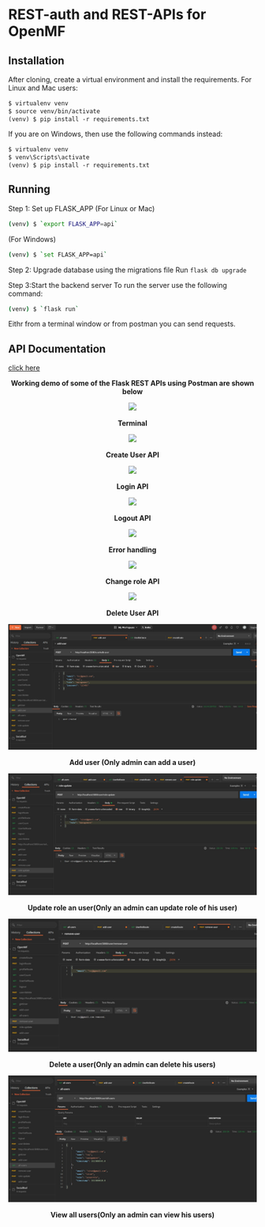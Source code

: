 REST-auth and REST-APIs for OpenMF
=========

Installation
------------

After cloning, create a virtual environment and install the requirements. For Linux and Mac users:

    $ virtualenv venv
    $ source venv/bin/activate
    (venv) $ pip install -r requirements.txt

If you are on Windows, then use the following commands instead:

    $ virtualenv venv
    $ venv\Scripts\activate
    (venv) $ pip install -r requirements.txt

Running
-------
Step 1: Set up FLASK_APP
(For Linux or Mac)
```sh
(venv) $ `export FLASK_APP=api`
```

(For Windows)
```sh
(venv) $ `set FLASK_APP=api`
```

Step 2: Upgrade database using the migrations file
Run `flask db upgrade`

Step 3:Start the backend server
To run the server use the following command:
```sh
(venv) $ `flask run`
```
Eithr from a terminal window or from postman you can send requests.

API Documentation
-----------------
[click here](https://github.com/shivanshu1333/My-GSoC-Proposals/blob/master/GSoC'20-SCoReLab-OpenMF.pdf)

**<p align="center">Working demo of some of the Flask REST APIs using Postman are shown below</p>**

<p align="center">
<img src="https://user-images.githubusercontent.com/26167974/89051331-b9314300-d371-11ea-81ed-a4b14ebfa77c.gif">
</p>

**<p align="center">Terminal</p>**


<p align="center">
<img src="https://user-images.githubusercontent.com/26167974/89051359-c2221480-d371-11ea-80fa-a115b4fb4cfa.gif">
</p>

**<p align="center">Create User API</p>**


<p align="center">
<img src="https://user-images.githubusercontent.com/26167974/89051369-c6e6c880-d371-11ea-86de-376fcadd02a1.gif">
</p>

**<p align="center">Login API</p>**


<p align="center">
<img src="https://user-images.githubusercontent.com/26167974/89051381-cbab7c80-d371-11ea-9bb4-e2d9e0092a79.gif">
</p>

**<p align="center">Logout API</p>**


<p align="center">
<img src="https://user-images.githubusercontent.com/26167974/89051422-d9f99880-d371-11ea-8c0a-5aec14eb109b.gif">
</p>

**<p align="center">Error handling</p>**


<p align="center">
<img src="https://user-images.githubusercontent.com/26167974/89051483-f695d080-d371-11ea-8959-d527bbb153db.gif">
</p>

**<p align="center">Change role API</p>**


<p align="center">
<img src="https://user-images.githubusercontent.com/26167974/89051505-fe557500-d371-11ea-85a5-36e7775da734.gif">
</p>

**<p align="center">Delete User API</p>**



<p align="center">
<img src="https://github.com/sachinsom93/temp/blob/master/addusers.jpg?raw=true">
</p>

**<p align="center">Add user (Only admin can add a user)</p>**


<p align="center">
<img src="https://github.com/sachinsom93/temp/blob/master/roleUpdate.jpg?raw=true">
</p>

**<p align="center">Update role an user(Only an admin can update role of his user)</p>**


<p align="center">
<img src="https://github.com/sachinsom93/temp/blob/master/removeusers.jpg?raw=true">
</p>

**<p align="center">Delete a user(Only an admin can delete his users)</p>**


<p align="center">
<img src="https://github.com/sachinsom93/temp/blob/master/allusers.jpg?raw=true">
</p>

**<p align="center">View all users(Only an admin can view his users)</p>**

